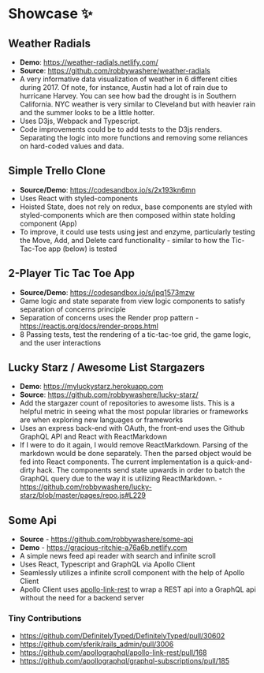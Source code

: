 # Showcase ✨

## Weather Radials 
- **Demo**: https://weather-radials.netlify.com/
- **Source**: https://github.com/robbywashere/weather-radials
- A very informative data visualization of weather in 6 different cities during 2017. Of note, for instance, Austin had a lot of rain due to hurricane Harvey. You can see how bad the drought is in Southern California. NYC weather is very similar to Cleveland but with heavier rain and the summer looks to be a little hotter.
- Uses D3js, Webpack and Typescript.
- Code improvements could be to add tests to the D3js renders. Separating the logic into more functions and removing some reliances on hard-coded values and data.


## Simple Trello Clone 
- **Source/Demo**: https://codesandbox.io/s/2x193kn6mn
- Uses React with styled-components
- Hoisted State, does not rely on redux, base components are styled with styled-components which are then composed within state holding component (App)
- To improve, it could use tests using jest and enzyme, particularly testing the Move, Add, and Delete card functionality - similar to how the Tic-Tac-Toe app (below) is tested


## 2-Player Tic Tac Toe App
- **Source/Demo**: https://codesandbox.io/s/jpq1573mzw
- Game logic and state separate from view logic components to satisfy separation of concerns principle
- Separation of concerns uses the Render prop pattern - https://reactjs.org/docs/render-props.html
- 8 Passing tests, test the rendering of a tic-tac-toe grid, the game logic, and the user interactions

## Lucky Starz / Awesome List Stargazers 
- **Demo**: https://myluckystarz.herokuapp.com
- **Source**: https://github.com/robbywashere/lucky-starz/
- Add the stargazer count of repositories to awesome lists. This is a helpful metric in seeing what the most popular libraries or frameworks are when exploring new languages or frameworks
- Uses an express back-end with OAuth, the front-end uses the Github GraphQL API and React with ReactMarkdown
- If I were to do it again, I would remove ReactMarkdown. Parsing of the markdown would be done separately. Then the parsed object would be fed into React components. The current implementation is a quick-and-dirty hack. The components send state upwards in order to batch the GraphQL query due to the way it is utilizing ReactMarkdown. - https://github.com/robbywashere/lucky-starz/blob/master/pages/repo.js#L229

## Some Api
- **Source** - https://github.com/robbywashere/some-api
- **Demo** - https://gracious-ritchie-a76a6b.netlify.com
- A simple news feed api reader with search and infinite scroll
- Uses React, Typescript and GraphQL via Apollo Client
- Seamlessly utilizes a infinite scroll component with the help of Apollo Client
- Apollo Client uses [apollo-link-rest](https://github.com/apollographql/apollo-link-rest) to wrap a REST api into a GraphQL api without the need for a backend server

### Tiny Contributions
- https://github.com/DefinitelyTyped/DefinitelyTyped/pull/30602
- https://github.com/sferik/rails_admin/pull/3006
- https://github.com/apollographql/apollo-link-rest/pull/168
- https://github.com/apollographql/graphql-subscriptions/pull/185
